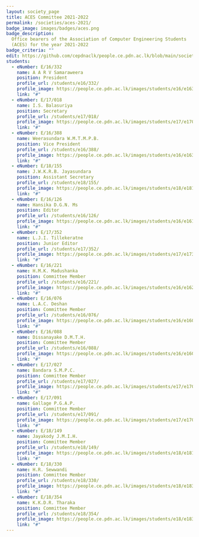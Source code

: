 ```yaml
---
layout: society_page
title: ACES Committee 2021-2022
permalink: /societies/aces-2021/
badge_image: images/badges/aces.png
badge_description:
  Office bearers of the Association of Computer Engineering Students
  (ACES) for the year 2021-2022
badge_criteria: ""
edit: https://github.com/cepdnaclk/people.ce.pdn.ac.lk/blob/main/societies/aces-2021
students:
  - eNumber: E/16/332
    name: A A R V Samaraweera
    position: President
    profile_url: /students/e16/332/
    profile_image: https://people.ce.pdn.ac.lk/images/students/e16/e16332.jpg
    link: "#"
  - eNumber: E/17/018
    name: I.S. Balasuriya
    position: Secretary
    profile_url: /students/e17/018/
    profile_image: https://people.ce.pdn.ac.lk/images/students/e17/e17018.jpg
    link: "#"
  - eNumber: E/16/388
    name: Weerasundara W.M.T.M.P.B.
    position: Vice President
    profile_url: /students/e16/388/
    profile_image: https://people.ce.pdn.ac.lk/images/students/e16/e16388.jpg
    link: "#"
  - eNumber: E/18/155
    name: J.W.K.R.B. Jayasundara
    position: Assistant Secretary
    profile_url: /students/e18/155/
    profile_image: https://people.ce.pdn.ac.lk/images/students/e18/e18155.jpg
    link: "#"
  - eNumber: E/16/126
    name: Hansika D.G.N. Ms
    position: Editor
    profile_url: /students/e16/126/
    profile_image: https://people.ce.pdn.ac.lk/images/students/e16/e16126.jpg
    link: "#"
  - eNumber: E/17/352
    name: L.J.I. Tillekeratne
    position: Junior Editor
    profile_url: /students/e17/352/
    profile_image: https://people.ce.pdn.ac.lk/images/students/e17/e17352.jpg
    link: "#"
  - eNumber: E/16/221
    name: H.M.K. Madushanka
    position: Committee Member
    profile_url: /students/e16/221/
    profile_image: https://people.ce.pdn.ac.lk/images/students/e16/e16221.jpg
    link: "#"
  - eNumber: E/16/076
    name: L.A.C. Deshan
    position: Committee Member
    profile_url: /students/e16/076/
    profile_image: https://people.ce.pdn.ac.lk/images/students/e16/e16076.jpg
    link: "#"
  - eNumber: E/16/088
    name: Dissanayake D.M.T.H.
    position: Committee Member
    profile_url: /students/e16/088/
    profile_image: https://people.ce.pdn.ac.lk/images/students/e16/e16088.jpg
    link: "#"
  - eNumber: E/17/027
    name: Bandara S.M.P.C.
    position: Committee Member
    profile_url: /students/e17/027/
    profile_image: https://people.ce.pdn.ac.lk/images/students/e17/e17027.jpg
    link: "#"
  - eNumber: E/17/091
    name: Gallage P.G.A.P.
    position: Committee Member
    profile_url: /students/e17/091/
    profile_image: https://people.ce.pdn.ac.lk/images/students/e17/e17091.jpg
    link: "#"
  - eNumber: E/18/149
    name: Jayakody J.M.I.H.
    position: Committee Member
    profile_url: /students/e18/149/
    profile_image: https://people.ce.pdn.ac.lk/images/students/e18/e18149.jpg
    link: "#"
  - eNumber: E/18/330
    name: H.R. Sewwandi
    position: Committee Member
    profile_url: /students/e18/330/
    profile_image: https://people.ce.pdn.ac.lk/images/students/e18/e18330.jpg
    link: "#"
  - eNumber: E/18/354
    name: K.K.D.R. Tharaka
    position: Committee Member
    profile_url: /students/e18/354/
    profile_image: https://people.ce.pdn.ac.lk/images/students/e18/e18354.jpg
    link: "#"
---
```

